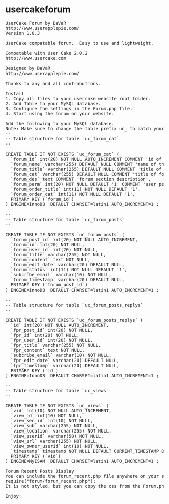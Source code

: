 # usercakeforum
<pre>
UserCake Forum by DaVaR
http://www.userapplepie.com/
Version 1.0.3

UserCake compatable forum.  Easy to use and lightweight.  

Compatable with User Cake 2.0.2
http://www.usercake.com

Designed by DaVaR
http://www.userapplepie.com/

Thanks to any and all contrabutions.

Install
1. Copy all files to your usercake website root folder.
2. Add Table to your MySQL database.
3. Configure the settings in the Forum.php file.
4. Start using the forum on your website.

Add the following to your MySQL database.
Note: Make sure to change the table prefix uc_ to match your database settings.
--
-- Table structure for table `uc_forum_cat`
--

CREATE TABLE IF NOT EXISTS `uc_forum_cat` (
  `forum_id` int(20) NOT NULL AUTO_INCREMENT COMMENT 'id of form thingy',
  `forum_name` varchar(255) DEFAULT NULL COMMENT 'name of the full forum',
  `forum_title` varchar(255) DEFAULT NULL COMMENT 'title of the forum sections',
  `forum_cat` varchar(255) DEFAULT NULL COMMENT 'title of forum category',
  `forum_des` text COMMENT 'forum section description',
  `forum_perm` int(20) NOT NULL DEFAULT '1' COMMENT 'user permissions',
  `forum_order_title` int(11) NOT NULL DEFAULT '1',
  `forum_order_cat` int(11) NOT NULL DEFAULT '1',
  PRIMARY KEY (`forum_id`)
) ENGINE=InnoDB  DEFAULT CHARSET=latin1 AUTO_INCREMENT=1 ;

--
-- Table structure for table `uc_forum_posts`
--

CREATE TABLE IF NOT EXISTS `uc_forum_posts` (
  `forum_post_id` int(20) NOT NULL AUTO_INCREMENT,
  `forum_id` int(20) NOT NULL,
  `forum_user_id` int(20) NOT NULL,
  `forum_title` varchar(255) NOT NULL,
  `forum_content` text NOT NULL,
  `forum_edit_date` varchar(20) DEFAULT NULL,
  `forum_status` int(11) NOT NULL DEFAULT '1',
  `subcribe_email` varchar(10) NOT NULL,
  `forum_timestamp` varchar(20) DEFAULT NULL,
  PRIMARY KEY (`forum_post_id`)
) ENGINE=InnoDB  DEFAULT CHARSET=latin1 AUTO_INCREMENT=1 ;

--
-- Table structure for table `uc_forum_posts_replys`
--

CREATE TABLE IF NOT EXISTS `uc_forum_posts_replys` (
  `id` int(20) NOT NULL AUTO_INCREMENT,
  `fpr_post_id` int(20) NOT NULL,
  `fpr_id` int(20) NOT NULL,
  `fpr_user_id` int(20) NOT NULL,
  `fpr_title` varchar(255) NOT NULL,
  `fpr_content` text NOT NULL,
  `subcribe_email` varchar(10) NOT NULL,
  `fpr_edit_date` varchar(20) DEFAULT NULL,
  `fpr_timestamp` varchar(20) DEFAULT NULL,
  PRIMARY KEY (`id`)
) ENGINE=InnoDB  DEFAULT CHARSET=latin1 AUTO_INCREMENT=1 ;

--
-- Table structure for table `uc_views`
--

CREATE TABLE IF NOT EXISTS `uc_views` (
  `vid` int(10) NOT NULL AUTO_INCREMENT,
  `view_id` int(10) NOT NULL,
  `view_sec_id` int(10) NOT NULL,
  `view_sub` varchar(255) NOT NULL,
  `view_location` varchar(255) NOT NULL,
  `view_userid` varchar(50) NOT NULL,
  `view_url` varchar(255) NOT NULL,
  `view_owner_userid` int(10) NOT NULL,
  `timestamp` timestamp NOT NULL DEFAULT CURRENT_TIMESTAMP ON UPDATE CURRENT_TIMESTAMP,
  PRIMARY KEY (`vid`)
) ENGINE=MyISAM  DEFAULT CHARSET=latin1 AUTO_INCREMENT=1 ;

Forum Recent Posts Display
You can include the forum_recent.php file anywhere on your site if you like.
require("forum/forum_recent.php");
It is not styled, but you can copy the css from the Forum.php file.

Enjoy!
</pre>
